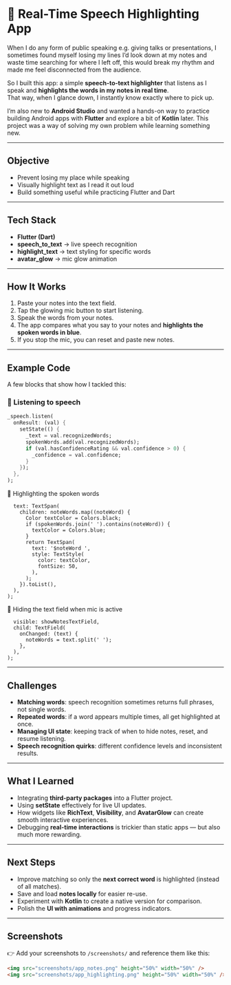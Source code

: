 # 🎤 Real-Time Speech Highlighting App  

When I do any form of public speaking e.g. giving talks or presentations, I sometimes found myself losing my lines 
I’d look down at my notes and waste time searching for where I left off, this would break my rhythm and made me feel disconnected from the audience.  

So I built this app: a simple **speech-to-text highlighter** that listens as I speak and **highlights the words in my notes in real time**.  
That way, when I glance down, I instantly know exactly where to pick up.  

I’m also new to **Android Studio** and wanted a hands-on way to practice building Android apps with **Flutter** and explore a bit of **Kotlin** later. This project was a way of solving my own problem while learning something new.  

---

## Objective  

- Prevent losing my place while speaking  
- Visually highlight text as I read it out loud  
- Build something useful while practicing Flutter and Dart  

---

## Tech Stack  

- **Flutter (Dart)**  
- **speech_to_text** → live speech recognition  
- **highlight_text** → text styling for specific words  
- **avatar_glow** → mic glow animation  

---

## How It Works  

1. Paste your notes into the text field.  
2. Tap the glowing mic button to start listening.  
3. Speak the words from your notes.  
4. The app compares what you say to your notes and **highlights the spoken words in blue**.  
5. If you stop the mic, you can reset and paste new notes.  

---

## Example Code  

A few blocks that show how I tackled this:

### 🎯 Listening to speech
```dart
_speech.listen(
  onResult: (val) {
    setState(() {
      _text = val.recognizedWords;
      spokenWords.add(val.recognizedWords);
      if (val.hasConfidenceRating && val.confidence > 0) {
        _confidence = val.confidence;
      }
    });
  },
);
```
🎯 Highlighting the spoken words
```RichText(
  text: TextSpan(
    children: noteWords.map((noteWord) {
      Color textColor = Colors.black;
      if (spokenWords.join(' ').contains(noteWord)) {
        textColor = Colors.blue;
      }
      return TextSpan(
        text: '$noteWord ',
        style: TextStyle(
          color: textColor,
          fontSize: 50,
        ),
      );
    }).toList(),
  ),
);
```
🎯 Hiding the text field when mic is active

```Visibility(
  visible: showNotesTextField,
  child: TextField(
    onChanged: (text) {
      noteWords = text.split(' ');
    },
  ),
);
```
---

## Challenges  

- **Matching words**: speech recognition sometimes returns full phrases, not single words.  
- **Repeated words**: if a word appears multiple times, all get highlighted at once.  
- **Managing UI state**: keeping track of when to hide notes, reset, and resume listening.  
- **Speech recognition quirks**: different confidence levels and inconsistent results.  

---

## What I Learned  

- Integrating **third-party packages** into a Flutter project.  
- Using **setState** effectively for live UI updates.  
- How widgets like **RichText**, **Visibility**, and **AvatarGlow** can create smooth interactive experiences.  
- Debugging **real-time interactions** is trickier than static apps — but also much more rewarding.  

---

## Next Steps  

- Improve matching so only the **next correct word** is highlighted (instead of all matches).  
- Save and load **notes locally** for easier re-use.  
- Experiment with **Kotlin** to create a native version for comparison.  
- Polish the **UI with animations** and progress indicators.  

---

## Screenshots  

👉 Add your screenshots to `/screenshots/` and reference them like this:  

```markdown
<img src="screenshots/app_notes.png" height="50%" width="50%" />
<img src="screenshots/app_highlighting.png" height="50%" width="50%" />

